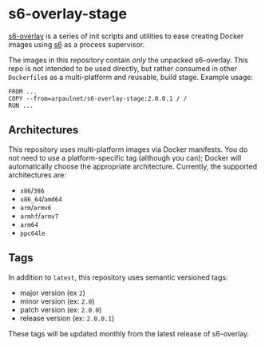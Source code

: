 # s6-overlay-stage
[s6-overlay](https://github.com/just-containers/s6-overlay) is a series of init scripts and utilities to ease creating Docker images using [s6](http://skarnet.org/software/s6/overview.html) as a process supervisor.  

The images in this repository contain _only_ the unpacked s6-overlay.  This repo is not intended to be used directly, but rather consumed in other `Dockerfile`s as a multi-platform and reusable, build stage.  Example usage:
```
FROM ...
COPY --from=arpaulnet/s6-overlay-stage:2.0.0.1 / /
RUN ...
```

## Architectures
This repository uses multi-platform images via Docker manifests.  You do not need to use a platform-specific tag (although you can); Docker will automatically choose the appropriate architecture.  Currently, the supported architectures are:
* `x86`/`386`
* `x86_64`/`amd64`
* `arm`/`armv6`
* `armhf`/`armv7`
* `arm64`
* `ppc64le`

## Tags
In addition to `latest`, this repository uses semantic versioned tags:
* major version (ex `2`)
* minor version (ex: `2.0`)
* patch version (ex: `2.0.0`)
* release version (ex: `2.0.0.1`)

These tags will be updated monthly from the latest release of s6-overlay.
